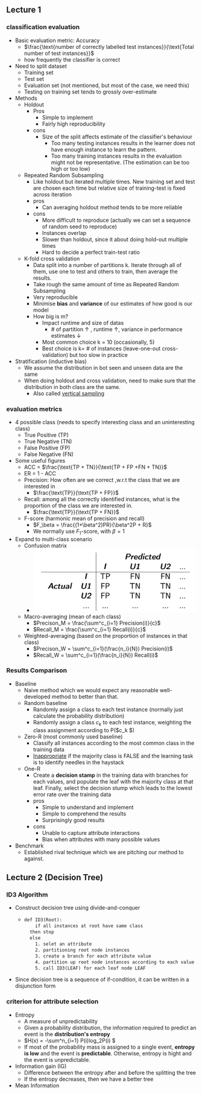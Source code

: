 ## Lecture 1

### classification evaluation

- Basic evaluation metric: Accuracy
  - $\frac{\text{number of correctly labelled test instances}}{\text{Total number of test instances}}$ 
  - how frequently the classifier is correct
- Need to split dataset
  - Training set
  - Test set
  - Evaluation set (not mentioned, but most of the case, we need this)
  - Testing on training set tends to grossly over-estimate
- Methods
  - Holdout
    - Pros
      - Simple to implement
      - Fairly high reproducibility
    - cons
      - Size of the split affects estimate of the classifier's behaviour
        - Too many testing instances results in the learner does not have enough instance to learn the pattern.
        - Too many training instances results in the evaluation might not be representative. (The estimation can be too high or too low)
  - Repeated Random Subsampling
    - Like holdout but iterated multiple times. New training set and test are chosen each time but relative size of training-test is fixed across iteration
    - pros
      - Can averaging holdout method tends to be more reliable
    - cons
      - More difficult to reproduce (actually we can set a sequence of random seed to reproduce)
      - Instances overlap
      - Slower than holdout, since it about doing hold-out multiple times
      - Hard to decide a perfect train-test ratio
  - K-fold cross validation
    - Data split into a number of partitions k. Iterate through all of them, use one to test and others to train, then average the results.
    - Take rough the same amount of time as Repeated Random Subsampling
    - Very reproducible 
    - Minimise **bias** and **variance** of our estimates of how good is our model
    - How big is m?
      - Impact runtime and size of datas
        - \# of partition $\uparrow$ , runtime $\uparrow$, variance in performance estimates $\downarrow$ 
      - Most common choice k = 10 (occasionally, 5)
      - Best choice is k= \# of instances (leave-one-out cross-validation) but too slow in practice
- Stratification (inductive bias)
  - We assume the distribution in bot seen and unseen data are the same
  - When doing holdout and cross validation, need to make sure that the distribution in both class are the same.
    - Also called <u>vertical sampling</u>

### evaluation metrics

- 4 possible class (needs to specify interesting class and an uninteresting class)
  - True Positive (TP)
  - True Negative (TN)
  - False Positive (FP)
  - False Negative (FN)
- Some useful figures
  - ACC = $\frac{\text{TP + TN}}{\text{TP + FP +FN + TN}}​$
  - ER = 1 - ACC
  - Precision: How often are we correct ,w.r.t the class that we are interested in
    - $\frac{\text{TP}}{\text{TP + FP}}$ 
  - Recall: among all the correctly identified instances, what is the proportion of the class we are interested in.
    - $\frac{\text{TP}}{\text{TP + FN}}$ 
  - F-score (harmonic mean of precision and recall)
    - $F_\beta = \frac{(1+\beta^2)PR}{\beta^2P + R}$
    - We normally use $F_1$-score, with $\beta =1$
- Expand to multi-class scenario
  - Confusion matrix
    - ![image-20190325222555379](assets/image-20190325222555379.png)
  - Macro-averaging (mean of each class)
    - $Precison_M = \frac{\sum^c_{i=1} Precision(i)}{c}$
    - $Recall_M = \frac{\sum^c_{i=1} Recall(i)}{c}​$
  - Weighted-averaging (based on the proportion of instances in that class)
    - $Precison_W = \sum^c_{i=1}(\frac{n_i}{N}) Precision(i)$
    - $Recall_W = \sum^c_{i=1}(\frac{n_i}{N}) Recall(i)$

### Results Comparison

- Baseline
  - Naive method which we would expect any reasonable well-developed method to better than that.
  - Random baseline
    - Randomly assign a class to each test instance (normally just calculate the probability distribution)
    - Randomly assign a class $c_k$ to each test instance, weighting the class assignment according to P($c_k $)
  - Zero-R (most commonly used baseline)
    - Classify all instances according to the most common class in the training data
    - <u>Inappropriate</u> if the majority class is FALSE and the learning task is to identify needles in the haystack
  - One-R
    - Create a **decision stamp** in the training data with branches for each values, and populate the leaf with the majority class at that leaf. Finally, select the decision stump which leads to the lowest error rate over the training data
    - pros
      - Simple to understand and implement
      - Simple to comprehend the results
      - Surprisingly good results
    - cons
      - Unable to capture attribute interactions
      - Bias when attributes with many possible values 
- Benchmark
  - Established rival technique which we are pitching our method to against.



## Lecture 2 (Decision Tree)

### ID3 Algorithm

- Construct decision tree using divide-and-conquer

  - ```pseudocode
    def ID3(Root):
    	if all instances at root have same class
      then stop
      else
      	1. selet an attribute
      	2. partitioning root node instances
      	3. create a branch for each attribute value
      	4. partition up root node instances according to each value
      	5. call ID3(LEAF) for each leaf node LEAF
    ```

- Since decision tree is a sequence of if-condition, it can be written in a disjunction form

### criterion for attribute selection

- Entropy
  - A measure of unpredictability
  - Given a probability distribution, the information required to predict an event is the **distribution's entropy**
  - $H(x) = -\sum^n_{i=1} P(i)log_2P(i) $
  - If most of the probability mass is assigned to a single event, **entropy is low** and the event is **predictable**. Otherwise, entropy is hight and the event is unpredictable.
- Information gain (IG)
  - Difference between the entropy after and before the splitting the tree
  - If the entropy decreases, then we have a better tree
- Mean Information